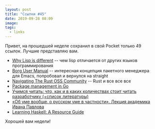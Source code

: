 ```yaml
---
layout: post
title: "Ссылки #45"
date: 2019-09-28 08:09
image:
tags:
  - links
---
```

Привет, на прошедшей неделе сохранил в свой Pocket только 49 ссылок. Лучшие представляю вам.

* [Why Lisp is different](http://lispm.de/why-lisp-is-different) -- чем lisp отличается от других языков программирования
* [Borg User Manual](https://emacsmirror.net/manual/borg/index.html#Top) -- интересная концепция пакетного менеджера для Emacs, попробовал и вернулся на straight
* [Navigating The Rust OSS Community](https://yaah.dev/getting-involved) -- Rust и все все все
* [Package management in Go](https://deepsource.io/blog/go-modules/)
* [Учимся читать: что, как и в каких количествах стоит читать разработчику (+список литературы)](https://techrocks.ru/2019/09/18/reading-technical-books/)
* [«Об уме вообще, о русском уме в частности». Лекция академика Ивана Павлова](http://www.izbrannoe.com/news/mysli/ob-ume-voobshche-o-russkom-ume-v-chastnosti-lektsiya-akademika-ivana-pavlova/)
* [Learning Haskell: A Resource Guide](https://serokell.io/blog/learning-haskell)

Хорошей вам недели!
